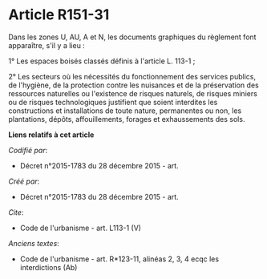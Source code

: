 # Article R151-31

Dans les zones U, AU, A et N, les documents graphiques du règlement font apparaître, s'il y a lieu : 

1° Les espaces boisés classés définis à l'article L. 113-1 ; 

2° Les secteurs où les nécessités du fonctionnement des services publics, de l'hygiène, de la protection contre les nuisances
et de la préservation des ressources naturelles ou l'existence de risques naturels, de risques miniers ou de risques
technologiques justifient que soient interdites les constructions et installations de toute nature, permanentes ou non, les
plantations, dépôts, affouillements, forages et exhaussements des sols.

**Liens relatifs à cet article**

_Codifié par_:

  - Décret n°2015-1783 du 28 décembre 2015 - art.

_Créé par_:

  - Décret n°2015-1783 du 28 décembre 2015 - art.

_Cite_:

  - Code de l'urbanisme - art. L113-1 (V)

_Anciens textes_:

  - Code de l'urbanisme - art. R*123-11, alinéas 2, 3, 4 ecqc les interdictions  (Ab)
